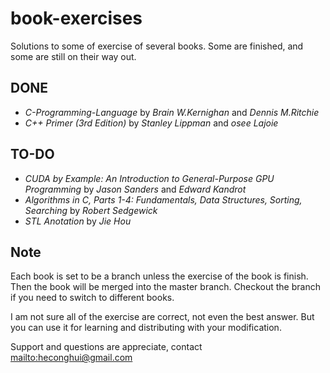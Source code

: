 book-exercises
==============

Solutions to some of exercise of several books. Some are finished, and some are 
still on their way out.

## DONE
- *C-Programming-Language* by *Brain W.Kernighan* and *Dennis M.Ritchie*
- *C++ Primer (3rd Edition)* by *Stanley Lippman* and *osee Lajoie*

## TO-DO
- *CUDA by Example: An Introduction to General-Purpose GPU Programming* by 
*Jason Sanders* and *Edward Kandrot*
- *Algorithms in C, Parts 1-4: Fundamentals, Data Structures, Sorting, 
    Searching* by *Robert Sedgewick*
- *STL Anotation* by *Jie Hou*

## Note
Each book is set to be a branch unless the exercise of the book is finish. Then 
the book will be merged into the master branch. Checkout the branch if you need 
to switch to different books.

I am not sure all of the exercise are correct, not even the best answer. But you 
can use it for learning and distributing with your modification.

Support and questions are appreciate, contact <mailto:heconghui@gmail.com>

